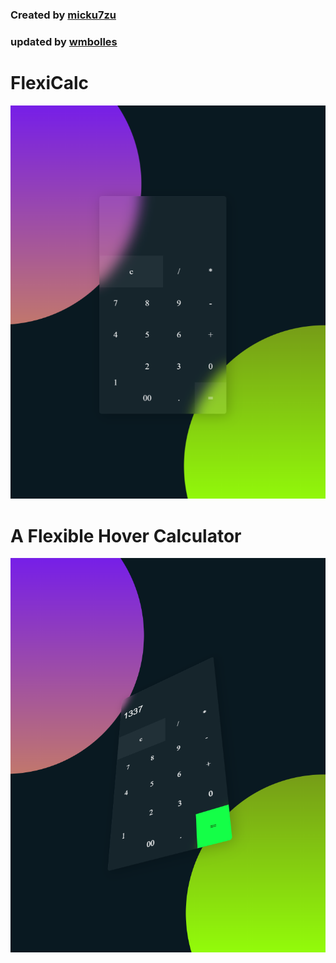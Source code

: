 ### Created by <a href="https://github.com/micku7zu">micku7zu </a>
### updated by <a href="https://github.com/wmbolles">wmbolles </a>

# FlexiCalc
<img src="https://github.com/wmBolles/Calculator/blob/master/images/Calc.png">

# A Flexible Hover Calculator

<img src="https://github.com/wmBolles/Calculator/blob/master/images/Calcm.png">



